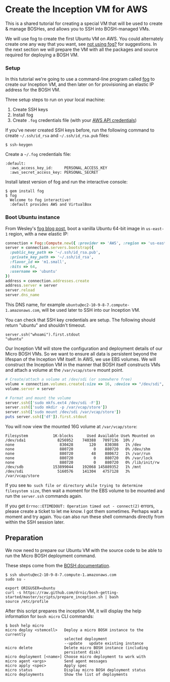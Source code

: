# Create the Inception VM for AWS

This is a shared tutorial for creating a special VM that will be used to create & manage BOSHes, and allows you to SSH into BOSH-managed VMs.

We will use fog to create the first Ubuntu VM on AWS. You could alternately create one any way that you want, see [not using fog?](../../details/not-using-fog.md) for suggestions. In the next section we will prepare the VM with all the packages and source required for deploying a BOSH VM.

### Setup

In this tutorial we're going to use a command-line program called [fog](http://fog.io) to create our Inception VM, and then later on for provisioning an elastic IP address for the BOSH VM.

Three setup steps to run on your local machine:

1. Create SSH keys
1. Install fog
1. Create `.fog` credentials file (with your [AWS API credentials](https://portal.aws.amazon.com/gp/aws/securityCredentials))

If you've never created SSH keys before, run the following command to create `~/.ssh/id_rsa` and `~/.ssh/id_rsa.pub` files:

```
$ ssh-keygen
```


Create a `~/.fog` credentials file:

```
:default:
  :aws_access_key_id:     PERSONAL_ACCESS_KEY
  :aws_secret_access_key: PERSONAL_SECRET
```

Install latest version of fog and run the interactive console:

```
$ gem install fog
$ fog
  Welcome to fog interactive!
  :default provides AWS and VirtualBox
```

### Boot Ubuntu instance

From Wesley's [fog blog post](http://www.engineyard.com/blog/2011/spinning-up-cloud-compute-instances/ "Spinning Up Cloud Compute Instances | Engine Yard Blog"), boot a vanilla Ubuntu 64-bit image in `us-east-1` region, with a new elastic IP:

``` ruby
connection = Fog::Compute.new({ :provider => 'AWS', :region => 'us-east-1' })
server = connection.servers.bootstrap({
  :public_key_path => '~/.ssh/id_rsa.pub',
  :private_key_path => '~/.ssh/id_rsa',
  :flavor_id => 'm1.small',
  :bits => 64,
  :username => 'ubuntu'
})
address = connection.addresses.create
address.server = server
server.reload
server.dns_name
```

This DNS name, for example `ubuntu@ec2-10-9-8-7.compute-1.amazonaws.com`,	 will be used later to SSH into our Inception VM.

You can check that SSH key credentials are setup. The following should return "ubuntu" and shouldn't timeout.

```
server.ssh("whoami").first.stdout
"ubuntu"
```

Our Inception VM will store the configuration and deployment details of our Micro BOSH VMs. So we want to ensure all data is persistent beyond the lifespan of the Inception VM itself. In AWS, we use EBS volumes. We will construct the Inception VM in the manner that BOSH itself constructs VMs and attach a volume at the `/var/vcap/store` mount point.


``` ruby
# Create/attach a volume at /dev/sdi (or somewhere free)
volume = connection.volumes.create(:size => 16, :device => "/dev/sdi", :availability_zone => server.availability_zone)
volume.server = server

# Format and mount the volume
server.ssh(['sudo mkfs.ext4 /dev/sdi -F']) 
server.ssh(['sudo mkdir -p /var/vcap/store'])
server.ssh(['sudo mount /dev/sdi /var/vcap/store'])
puts server.ssh(['df']).first.stdout
```

You will now view the mounted 16G volume at `/var/vcap/store`:

```
Filesystem           1K-blocks      Used Available Use% Mounted on
/dev/sda1              8256952    740388   7097136  10% /
none                    830428       120    830308   1% /dev
none                    880720         0    880720   0% /dev/shm
none                    880720        48    880672   1% /var/run
none                    880720         0    880720   0% /var/lock
none                    880720         0    880720   0% /lib/init/rw
/dev/sdb             153899044    192068 145889352   1% /mnt
/dev/sdi               5160576    141304   4757128   3% /var/vcap/store
```

If you see `No such file or directory while trying to determine filesystem size`, then wait a moment for the EBS volume to be mounted and run the `server.ssh` commands again.

If you get `Errno::ETIMEDOUT: Operation timed out - connect(2)` errors, please create a ticket to let me know. I got them sometimes. Perhaps wait a moment and try again. You can also run these shell commands directly from within the SSH session later.

## Preparation

We now need to prepare our Ubuntu VM with the source code to be able to run the Micro BOSH deployment command.

These steps come from the [BOSH documentation](https://github.com/cloudfoundry/oss-docs/blob/master/bosh/documentation/documentation.md#bosh-deployer).

```
$ ssh ubuntu@ec2-10-9-8-7.compute-1.amazonaws.com
sudo su -

export ORIGUSER=ubuntu
curl -s https://raw.github.com/drnic/bosh-getting-started/master/scripts/prepare_inception.sh | bash
source /etc/profile
```

After this script prepares the inception VM, it will display the help information for `bosh micro` CLI commands:

```
$ bosh help micro
micro deploy <stemcell>   Deploy a micro BOSH instance to the currently 
                          selected deployment 
                          --update   update existing instance 
micro delete              Delete micro BOSH instance (including 
                          persistent disk) 
micro deployment [<name>] Choose micro deployment to work with 
micro agent <args>        Send agent messages 
micro apply <spec>        Apply spec 
micro status              Display micro BOSH deployment status 
micro deployments         Show the list of deployments 
```
